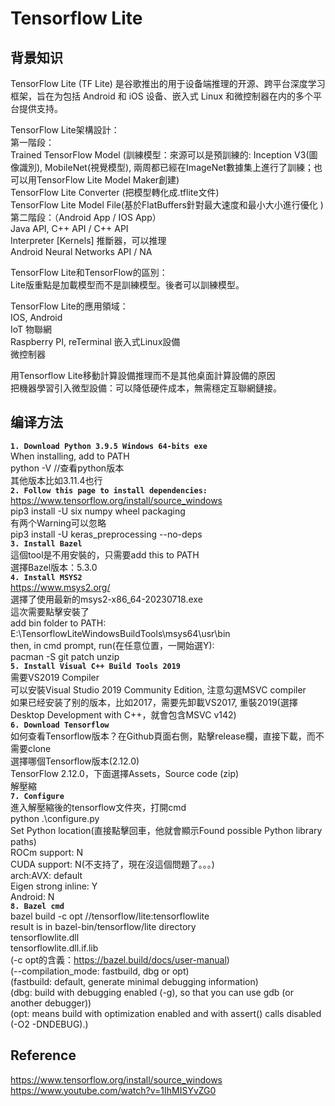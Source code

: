 # Tensorflow Lite

## 背景知识
TensorFlow Lite (TF Lite) 是谷歌推出的用于设备端推理的开源、跨平台深度学习框架，旨在为包括 Android 和 iOS 设备、嵌入式 Linux 和微控制器在内的多个平台提供支持。

TensorFlow Lite架構設計：  
第一階段：  
Trained TensorFlow Model (訓練模型：來源可以是預訓練的: Inception V3(圖像識別), MobileNet(視覺模型), 兩周都已經在ImageNet數據集上進行了訓練；也可以用TensorFlow Lite Model Maker創建)  
TensorFlow Lite Converter (把模型轉化成.tflite文件)  
TensorFlow Lite Model File(基於FlatBuffers針對最大速度和最小大小進行優化 )  
第二階段：（Android App / IOS App）  
Java API, C++ API / C++ API  
Interpreter [Kernels] 推斷器，可以推理  
Android Neural Networks API / NA  

TensorFlow Lite和TensorFlow的區別：  
Lite版重點是加載模型而不是訓練模型。後者可以訓練模型。  

TensorFlow Lite的應用領域：  
IOS, Android  
IoT 物聯網  
Raspberry PI, reTerminal 嵌入式Linux設備  
微控制器  

用Tensorflow Lite移動計算設備推理而不是其他桌面計算設備的原因  
把機器學習引入微型設備：可以降低硬件成本，無需穩定互聯網鏈接。  


## 编译方法
**`1. Download Python 3.9.5 Windows 64-bits exe`**  
When installing, add to PATH  
python -V //查看python版本  
其他版本比如3.11.4也行  
**`2. Follow this page to install dependencies:`**  
https://www.tensorflow.org/install/source_windows  
pip3 install -U six numpy wheel packaging  
有两个Warning可以忽略  
pip3 install -U keras_preprocessing --no-deps  
**`3. Install Bazel`**  
這個tool是不用安裝的，只需要add this to PATH  
選擇Bazel版本：5.3.0  
**`4. Install MSYS2`**  
https://www.msys2.org/  
選擇了使用最新的msys2-x86_64-20230718.exe  
這次需要點擊安裝了  
add bin folder to PATH:   
E:\TensorflowLiteWindowsBuildTools\msys64\usr\bin  
then, in cmd prompt, run(在任意位置，一開始選Y):  
pacman -S git patch unzip  
**`5. Install Visual C++ Build Tools 2019`**  
需要VS2019 Compiler  
可以安裝Visual Studio 2019 Community Edition, 注意勾選MSVC compiler  
如果已经安装了别的版本，比如2017，需要先卸載VS2017, 重裝2019(選擇Desktop Development with C++，就會包含MSVC v142)  
**`6. Download Tensorflow`**  
如何查看Tensorflow版本？在Github頁面右側，點擊release欄，直接下載，而不需要clone  
選擇哪個Tensorflow版本(2.12.0)  
TensorFlow 2.12.0，下面選擇Assets，Source code (zip)  
解壓縮  
**`7. Configure`**  
進入解壓縮後的tensorflow文件夾，打開cmd  
python .\configure.py  
Set Python location(直接點擊回車，他就會顯示Found possible Python library paths)  
ROCm support: N  
CUDA support: N(不支持了，現在沒這個問題了。。。)  
arch:AVX: default  
Eigen strong inline: Y  
Android: N  
**`8. Bazel cmd`**  
bazel build -c opt //tensorflow/lite:tensorflowlite  
result is in bazel-bin/tensorflow/lite directory  
tensorflowlite.dll  
tensorflowlite.dll.if.lib  
(-c opt的含義：https://bazel.build/docs/user-manual)  
(--compilation_mode: fastbuild, dbg or opt)  
(fastbuild: default, generate minimal debugging information)  
(dbg: build with debugging enabled (-g), so that you can use gdb (or another debugger))  
(opt: means build with optimization enabled and with assert() calls disabled (-O2 -DNDEBUG).)  



## Reference
https://www.tensorflow.org/install/source_windows  
https://www.youtube.com/watch?v=1IhMISYvZG0  





